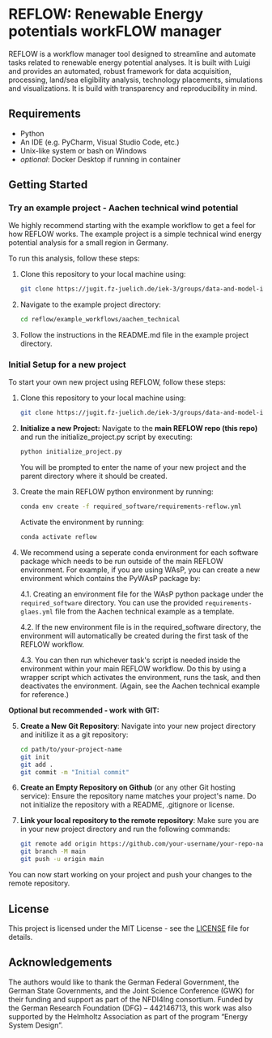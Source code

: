 # REFLOW: Renewable Energy potentials workFLOW manager

REFLOW is a workflow manager tool designed to streamline and automate tasks related to renewable energy potential analyses. It is built with Luigi and provides an automated, robust framework for data acquisition, processing, land/sea eligibility analysis, technology placements, simulations and visualizations. It is build with transparency and reproducibility in mind. 

## Requirements
* Python
* An IDE (e.g. PyCharm, Visual Studio Code, etc.)
* Unix-like system or bash on Windows
* *optional*: Docker Desktop if running in container

## Getting Started

### Try an example project - Aachen technical wind potential

We highly recommend starting with the example workflow to get a feel for how REFLOW works. The example project is a simple technical wind energy potential analysis for a small region in Germany. 

To run this analysis, follow these steps:
1. Clone this repository to your local machine using:
    ```bash
    git clone https://jugit.fz-juelich.de/iek-3/groups/data-and-model-integration/pelser/reflow.git
    ```

2. Navigate to the example project directory:
    ```bash
    cd reflow/example_workflows/aachen_technical
    ```
3. Follow the instructions in the README.md file in the example project directory.


### Initial Setup for a new project

To start your own new project using REFLOW, follow these steps:

1. Clone this repository to your local machine using:
    ```bash
    git clone https://jugit.fz-juelich.de/iek-3/groups/data-and-model-integration/pelser/reflow.git
    ```

2. **Initialize a new Project:** Navigate to the **main REFLOW repo (this repo)** and run the initialize_project.py script by executing:
    ```bash
    python initialize_project.py
    ```
    You will be prompted to enter the name of your new project and the parent directory where it should be created.

3. Create the main REFLOW python environment by running:
    ```bash
    conda env create -f required_software/requirements-reflow.yml
    ```
    Activate the environment by running:
    ```bash
    conda activate reflow
    ```

4. We recommend using a seperate conda environment for each software package which needs to be run outside of the main REFLOW environment. For example, if you are using WAsP, you can create a new environment which contains the PyWAsP package by:

    4.1. Creating an environment file for the WAsP python package under the `required_software` directory. 
    You can use the provided `requirements-glaes.yml` file from the Aachen technical example as a template.

    4.2. If the new environment file is in the required_software directory, the environment will automatically be created during the first task of the REFLOW workflow. 

    4.3. You can then run whichever task's script is needed inside the environment within your main REFLOW workflow. Do this by using a wrapper script which activates the environment, runs the task, and then deactivates the environment. (Again, see the Aachen technical example for reference.)

**Optional but recommended - work with GIT:**

5. **Create a New Git Repository**: Navigate into your new project directory and initilize it as a git repository:
    ```bash
    cd path/to/your-project-name
    git init
    git add .
    git commit -m "Initial commit"
    ```
6. **Create an Empty Repository on Github** (or any other Git hosting service): Ensure the repository name matches your project's name. 
    Do not initialize the repository with a README, .gitignore or license.

7. **Link your local repository to the remote repository**: Make sure you are in your new project directory and run the following commands:
    ```bash
    git remote add origin https://github.com/your-username/your-repo-name.git
    git branch -M main
    git push -u origin main
    ```

You can now start working on your project and push your changes to the remote repository.

## License

This project is licensed under the MIT License - see the [LICENSE](LICENSE.txt) file for details.

## Acknowledgements

The authors would like to thank the German Federal Government, the German State Governments, and the Joint Science Conference (GWK) for their funding and support as part of the NFDI4Ing consortium. Funded by the German Research Foundation (DFG) – 442146713, this work was also supported by the Helmholtz Association as part of the program “Energy System Design”.
